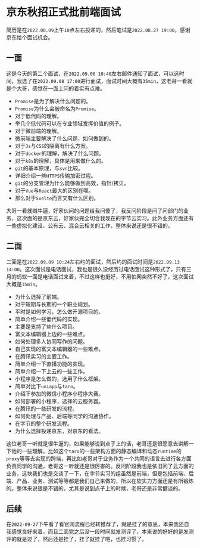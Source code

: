 # 京东秋招正式批前端面试
简历是在`2022.08.09`上午`10`点左右投递的，然后笔试是`2022.08.27 19:00`，感谢京东给个面试机会。

## 一面
这是今天的第二个面试，在`2022.09.06 10:40`左右邮件通知了面试，可以选时间，我选了在`2022.09.08 17:00`进行面试，面试时间大概有`35min`，这老哥一看就是个大哥，感觉在一面上问的着实有点难。

* `Promise`是为了解决什么问题的。
* `Promise`为什么会被命名为`Promise`。
* 对于低代码的理解。
* 举几个低代码可以在专业领域发挥价值的例子。
* 对于微前端的理解。
* 微前端主要解决了什么问题，如何做到的。
* 对于`Js`与`CSS`的隔离有什么方案。
* 对于`docker`的理解，解决了什么问题。
* 对于`k8s`的理解，具体是用来做什么的。
* `git`的基本原理，与`svn`比较。
* 详细介绍一些`HTTPS`传输加密过程。
* `git`的分支管理为什么能够做到高效，指针/拷贝。
* 对于`Vue`与`React`最大的区别在哪。
* 那么对于`Svelte`而言又有什么区别。

大哥一看就贼牛逼，好家伙问的问题给我问傻了，我反问阶段是问了问部门的业务，这次面的是京东云，好家伙完全切合我现在的字节云实习。此外业务方面还有一些虚拟化建设、公有云、混合云相关的工作，整体来说还是很不错的。

## 二面
二面是在`2022.09.09 10:24`左右约的面试，然后约的面试时间是`2022.09.13 14:00`。这次面试是电话面试，我也是很久没经历过电话面试这种形式了，只有三月的蚂蚁一面是电话面试来着，不过这样也挺好，不用怕网突然不好了，这次面试大概是`35min`。

* 为什么选择了前端。
* 对于短期与长期的一个职业规划。
* 平时是如何学习，怎么做开源项目的。
* 简单介绍一些低代码的实现。
* 主要是支持了些什么项目。
* 富文本编辑器上边的一些难点。
* 如何处理多人协同写作的问题。
* 自己实现的富文本编辑器的一些难点。
* 在腾讯实习的主要工作。
* 简单介绍一下直播功能的实现。
* 简单介绍一下上云的一些工作。
* 小程序是怎么做的，选用了什么框架。
* 简单对比下`uniapp`与`taro`。
* 介绍下参加的微信小程序小程序大赛。
* 如何部署的小程序，选择的云服务器。
* 在腾讯的一些研发的流程。
* 如何处理与产品、后端等同学的沟通协作。
* 在字节的整个研发流程。
* 为什么选择投递京东，对京东的看法。

这位老哥一听就是很牛逼的，如果能够说到点子上的话，老哥还是很愿意去讲解一下他的一些理解，比如这个`taro`的一些架构方面的静态编译和动态`runtime`的`proxy`等等去实现的跨端，再比如老哥对于业务作为一个共同的语言去进行各方面负责同学的沟通，老哥这一听就还是很厉害的。反问阶段我也是依旧问了云方面的业务，这块我们也是交谈了一下，在字节实习的组虽然是前端，但是包括前端、后端、产品、业务、测试等等都是我们自己来做的，所以在软实力方面还是有所锻炼的。整体来说很是不错的，尤其是说到点子上的时候，老哥还是非常健谈的。

## 后续
在`2022-09-27`下午看了看官网流程已经转推荐了，就是挂了的意思，本来我还自我感觉良好来着，而且二面完之后没一段时间就发测评了，本来说的好好的是发测评的就是过了，然后还是挂了，挂了就挂了吧，也挂习惯了。

